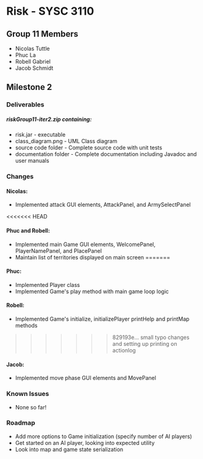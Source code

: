 # Risk - SYSC 3110

## Group 11 Members

- Nicolas Tuttle
- Phuc La
- Robell Gabriel
- Jacob Schmidt

## Milestone 2

### Deliverables

##### riskGroup11-iter2.zip containing:
- risk.jar - executable
- class_diagram.png - UML Class diagram
- source code folder - Complete source code with unit tests
- documentation folder - Complete documentation including Javadoc and user manuals

### Changes

#### Nicolas:
- Implemented attack GUI elements, AttackPanel, and ArmySelectPanel
 
<<<<<<< HEAD
#### Phuc and Robell:
- Implemented main Game GUI elements, WelcomePanel, PlayerNamePanel, and PlacePanel
- Maintain list of territories displayed on main screen
=======
#### Phuc:
- Implemented Player class
- Implemented Game's play method with main game loop logic

#### Robell:
- Implemented Game's initialize, initializePlayer printHelp and printMap methods
>>>>>>> 829193e... small typo changes and setting up printing on actionlog

#### Jacob:
- Implemented move phase GUI elements and MovePanel

### Known Issues

- None so far!

### Roadmap

- Add more options to Game initialization (specify number of AI players)
- Get started on an AI player, looking into expected utility
- Look into map and game state serialization
